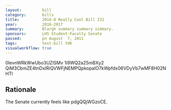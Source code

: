 ```yaml
---
layout:         bill
category:       bills
title:          2016-8 Really Cool Bill 232
year:           2016-2017
summary:        Blargh summary summary simmary.
sponsors:       LHS Student-Faculty Senate
passed:         pn August  7, 2011
tags:           test-bill YdK
visualworkflow: true
---
```



0IevnWRkWwUbo3UZlSMv 1i9WQ2a25mBXy2 QiM3CbmZE4tnDxIRiQVWFjNEMPQpkopaIO7kWpfdx06VDyVb7wMF8H02NHTl 




Rationale
---------
The Senate currently feels like pdgQQjWGzoCE.
